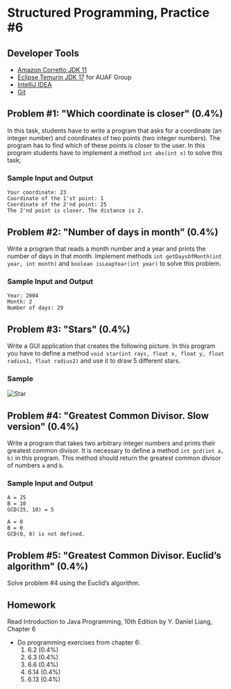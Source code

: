 Structured Programming, Practice #6
===================================

## Developer Tools

* [Amazon Corretto JDK 11](https://aws.amazon.com/corretto)
* [Eclipse Temurin JDK 17](https://adoptium.net) for AUAF Group
* [IntelliJ IDEA](https://www.jetbrains.com/idea/download)
* [Git](https://git-scm.com)

## Problem #1: "Which coordinate is closer" (0.4%)

In this task, students have to write a program that asks for a coordinate (an integer number) and coordinates
of two points (two integer numbers). The program has to find which of these points is closer to the user. In
this program students have to implement a method `int abs(int x)` to solve this task;

### Sample Input and Output

```
Your coordinate: 23
Coordinate of the 1'st point: 1
Coordinate of the 2'nd point: 25
The 2'nd point is closer. The distance is 2.
```

## Problem #2: "Number of days in month" (0.4%)

Write a program that reads a month number and a year and prints the number of days in that month.
Implement methods `int getDaysOfMonth(int year, int month)` and `boolean isLeapYear(int year)` to solve this
problem.

### Sample Input and Output

```
Year: 2004
Month: 2
Number of days: 29
```

## Problem #3: "Stars" (0.4%)

Write a GUI application that creates the following picture. In this program you have to define a method
`void star(int rays, float x, float y, float radius1, float radius2)` and use it to draw 5 different stars.

### Sample

![Star](https://i.imgur.com/JZ5oIx5.png)

## Problem #4: "Greatest Common Divisor. Slow version" (0.4%)

Write a program that takes two arbitrary integer numbers and prints their greatest common divisor. It is
necessary to define a method `int gcd(int a, b)` in this program. This method should return the greatest common
divisor of numbers `a` and `b`.

### Sample Input and Output

```
A = 25
B = 10
GCD(25, 10) = 5
```

```
A = 0
B = 0
GCD(0, 0) is not defined.
```

## Problem #5: "Greatest Common Divisor. Euclid’s algorithm" (0.4%)

Solve problem #4 using the Euclid’s algorithm.

## Homework

Read Introduction to Java Programming, 10th Edition by Y. Daniel Liang, Chapter 6

* Do programming exercises from chapter 6:
  1. 6.2 (0.4%)
  2. 6.3 (0.4%)
  3. 6.6 (0.4%)
  4. 6.14 (0.4%)
  5. 6.13 (0.4%)
